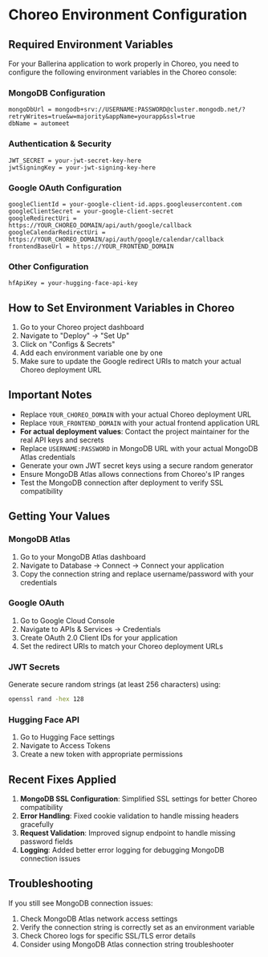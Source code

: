 # Choreo Environment Configuration

## Required Environment Variables

For your Ballerina application to work properly in Choreo, you need to configure the following environment variables in the Choreo console:

### MongoDB Configuration
```
mongoDbUrl = mongodb+srv://USERNAME:PASSWORD@cluster.mongodb.net/?retryWrites=true&w=majority&appName=yourapp&ssl=true
dbName = automeet
```

### Authentication & Security
```
JWT_SECRET = your-jwt-secret-key-here
jwtSigningKey = your-jwt-signing-key-here
```

### Google OAuth Configuration
```
googleClientId = your-google-client-id.apps.googleusercontent.com
googleClientSecret = your-google-client-secret
googleRedirectUri = https://YOUR_CHOREO_DOMAIN/api/auth/google/callback
googleCalendarRedirectUri = https://YOUR_CHOREO_DOMAIN/api/auth/google/calendar/callback
frontendBaseUrl = https://YOUR_FRONTEND_DOMAIN
```

### Other Configuration
```
hfApiKey = your-hugging-face-api-key
```

## How to Set Environment Variables in Choreo

1. Go to your Choreo project dashboard
2. Navigate to "Deploy" → "Set Up"
3. Click on "Configs & Secrets"
4. Add each environment variable one by one
5. Make sure to update the Google redirect URIs to match your actual Choreo deployment URL

## Important Notes

- Replace `YOUR_CHOREO_DOMAIN` with your actual Choreo deployment URL
- Replace `YOUR_FRONTEND_DOMAIN` with your actual frontend application URL
- **For actual deployment values**: Contact the project maintainer for the real API keys and secrets
- Replace `USERNAME:PASSWORD` in MongoDB URL with your actual MongoDB Atlas credentials
- Generate your own JWT secret keys using a secure random generator
- Ensure MongoDB Atlas allows connections from Choreo's IP ranges
- Test the MongoDB connection after deployment to verify SSL compatibility

## Getting Your Values

### MongoDB Atlas
1. Go to your MongoDB Atlas dashboard
2. Navigate to Database → Connect → Connect your application
3. Copy the connection string and replace username/password with your credentials

### Google OAuth
1. Go to Google Cloud Console
2. Navigate to APIs & Services → Credentials
3. Create OAuth 2.0 Client IDs for your application
4. Set the redirect URIs to match your Choreo deployment URLs

### JWT Secrets
Generate secure random strings (at least 256 characters) using:
```bash
openssl rand -hex 128
```

### Hugging Face API
1. Go to Hugging Face settings
2. Navigate to Access Tokens
3. Create a new token with appropriate permissions

## Recent Fixes Applied

1. **MongoDB SSL Configuration**: Simplified SSL settings for better Choreo compatibility
2. **Error Handling**: Fixed cookie validation to handle missing headers gracefully
3. **Request Validation**: Improved signup endpoint to handle missing password fields
4. **Logging**: Added better error logging for debugging MongoDB connection issues

## Troubleshooting

If you still see MongoDB connection issues:
1. Check MongoDB Atlas network access settings
2. Verify the connection string is correctly set as an environment variable
3. Check Choreo logs for specific SSL/TLS error details
4. Consider using MongoDB Atlas connection string troubleshooter
